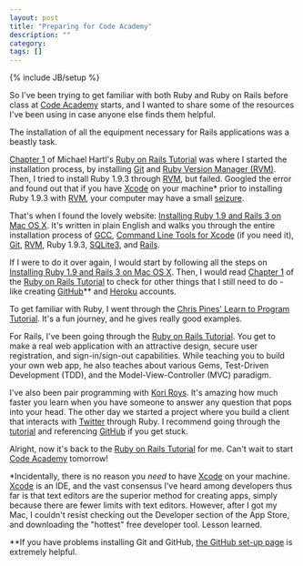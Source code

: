 ```yaml
---
layout: post
title: "Preparing for Code Academy"
description: ""
category: 
tags: []
---
```

{% include JB/setup %}


So I've been trying to get familiar with both Ruby and Ruby on Rails before class at [Code Academy](http://codeacademy.org/) starts, and I wanted to share some of the resources I've been using in case anyone else finds them helpful.

The installation of all the equipment necessary for Rails applications was a beastly task.

[Chapter 1](http://ruby.railstutorial.org/ruby-on-rails-tutorial-book?version=3.2#top) of Michael Hartl's [Ruby on Rails Tutorial](http://ruby.railstutorial.org/) was where I started the installation process, by installing [Git](http://git-scm.com/) and [Ruby Version Manager (RVM)](http://beginrescueend.com/).  Then, I tried to install Ruby 1.9.3 through [RVM](http://beginrescueend.com/), but failed.  Googled the error and found out that if you have [Xcode](https://developer.apple.com/xcode/) on your machine* prior to installing Ruby 1.9.3 with [RVM](http://beginrescueend.com/), your computer may have a small [seizure](http://gifsoup.com/view/176062/computer-explodes-o.gif).  

That's when I found the lovely website: [Installing Ruby 1.9 and Rails 3 on Mac OS X](http://pragmaticstudio.com/blog/2010/9/23/install-rails-ruby-mac).  It's written in plain English and walks you through the entire installation process of [GCC](https://github.com/kennethreitz/osx-gcc-installer/downloads), [Command Line Tools for Xcode](https://developer.apple.com/downloads/) (if you need it), [Git](http://git-scm.com/), [RVM](http://beginrescueend.com/), Ruby 1.9.3, [SQLite3](http://www.sqlite.org/), and [Rails](http://rubyonrails.org/).  

If I were to do it over again, I would start by following all the steps on [Installing Ruby 1.9 and Rails 3 on Mac OS X](http://pragmaticstudio.com/blog/2010/9/23/install-rails-ruby-mac).  Then, I would read [Chapter 1](http://ruby.railstutorial.org/ruby-on-rails-tutorial-book?version=3.2#top) of the [Ruby on Rails Tutorial](http://ruby.railstutorial.org/) to check for other things that I still need to do - like creating [GitHub](http://github.com)** and [Heroku](http://www.heroku.com/) accounts.  

To get familiar with Ruby, I went through the [Chris Pines' Learn to Program Tutorial](http://pine.fm/LearnToProgram/).  It's a fun journey, and he gives really good examples.

For Rails, I've been going through the [Ruby on Rails Tutorial](http://ruby.railstutorial.org/).  You get to make a real web application with an attractive design, secure user registration, and sign-in/sign-out capabilities.  While teaching you to build your own web app, he also teaches about various Gems, Test-Driven Development (TDD), and the Model-View-Controller (MVC) paradigm.

I've also been pair programming with [Kori Roys](http://koriroys.com).  It's amazing how much faster you learn when you have someone to answer any question that pops into your head.  The other day we started a project where you build a client that interacts with [Twitter](http://twitter.com/) through Ruby.  I recommend going through the [tutorial](http://tutorials.jumpstartlab.com/projects/jstwitter.html) and referencing [GitHub](https://github.com/AaronVasquez/JSTwitter) if you get stuck. 

Alright, now it's back to the [Ruby on Rails Tutorial](http://ruby.railstutorial.org/) for me.  Can't wait to start [Code Academy](http://codeacademy.org/) tomorrow!

*Incidentally, there is no reason you *need* to have [Xcode](https://developer.apple.com/xcode/) on your machine.  [Xcode](https://developer.apple.com/xcode/) is an IDE, and the vast consensus I've heard among developers thus far is that text editors are the superior method for creating apps, simply because there are fewer limits with text editors.  However, after I got my Mac, I couldn't resist checking out the Developer section of the App Store, and downloading the "hottest" free developer tool.  Lesson learned.

**If you have problems installing Git and GitHub, [the GitHub set-up page](http://help.github.com/mac-set-up-git/) is extremely helpful.